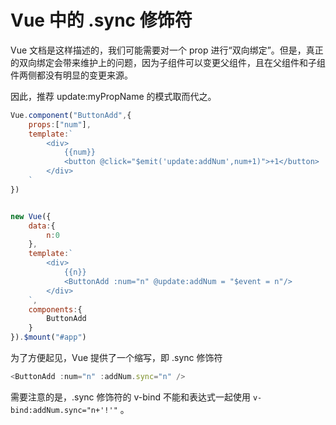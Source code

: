 # Vue 中的 .sync 修饰符

Vue 文档是这样描述的，我们可能需要对一个 prop 进行“双向绑定”。但是，真正的双向绑定会带来维护上的问题，因为子组件可以变更父组件，且在父组件和子组件两侧都没有明显的变更来源。

因此，推荐 update:myPropName 的模式取而代之。

```js
Vue.component("ButtonAdd",{
    props:["num"],
    template:`
        <div>
            {{num}}
            <button @click="$emit('update:addNum',num+1)">+1</button>
        </div>
    `
})


new Vue({
    data:{
        n:0
    },
    template:`
        <div>
            {{n}}
            <ButtonAdd :num="n" @update:addNum = "$event = n"/>
        </div>
    `,
    components:{
        ButtonAdd
    }
}).$mount("#app")
```

为了方便起见，Vue 提供了一个缩写，即 .sync 修饰符

```js
<ButtonAdd :num="n" :addNum.sync="n" />
```
需要注意的是，.sync 修饰符的 v-bind 不能和表达式一起使用 `v-bind:addNum.sync="n+'!'"` 。